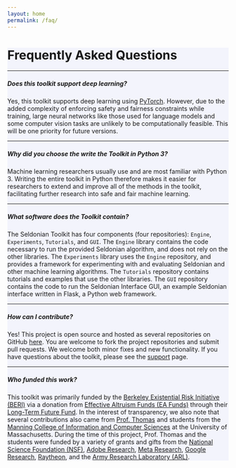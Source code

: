 ```yaml
---
layout: home
permalink: /faq/
---
```


<!-- Main Container -->
<div class="container p-3 my-5 border" style="background-color: #f3f4fc;">
<h1 class="mb-3">Frequently Asked Questions</h1>

<hr class="my-4">
<h5 class="mb-3"><b>Does this toolkit support deep learning?</b></h5>
Yes, this toolkit supports deep learning using <a href="https://pytorch.org/">PyTorch</a>. However, due to the added complexity of enforcing safety and fairness constraints while training, large neural networks like those used for language models and some computer vision tasks are unlikely to be computationally feasible. This will be one priority for future versions.

<hr class="my-4">
<h5 class="mb-3"><b>Why did you choose the write the Toolkit in Python 3?</b></h5>
Machine learning researchers usually use and are most familiar with Python 3. Writing the entire toolkit in Python therefore makes it easier for researchers to extend and improve all of the methods in the toolkit, facilitating further research into safe and fair machine learning. 

<hr class="my-4">
<h5 class="mb-3"><b>What software does the Toolkit contain?</b></h5>
The Seldonian Toolkit has four components (four repositories): <code>Engine</code>, <code>Experiments</code>, <code>Tutorials</code>, and <code>GUI</code>. The <code>Engine</code> library contains the code necessary to run the provided Seldonian algorithm, and does not rely on the other libraries. The <code>Experiments</code> library uses the <code>Engine</code> repository, and provides a framework for experimenting with and evaluating Seldonian and other machine learning algorithms. The <code>Tutorials</code> repository contains tutorials and examples that use the other libraries. The <code>GUI</code> repository contains the code to run the Seldonian Interface GUI, an example Seldonian interface written in Flask, a Python web framework.

<hr class="my-4">
<h5 class="mb-3"><b>How can I contribute?</b></h5>
Yes! This project is open source and hosted as several repositories on GitHub <a href="https://github.com/seldonian-toolkit">here</a>. You are welcome to fork the project repositories and submit pull requests. We welcome both minor fixes and new functionality. If you have questions about the toolkit, please see the <a href="support.html">support</a> page.

<hr class="my-4">
<h5 class="mb-3"><b>Who funded this work?</b></h5>
This toolkit was primarily funded by the <a href="https://existence.org/">Berkeley Existential Risk Initiative (BERI)</a> via a donation from <a href="https://funds.effectivealtruism.org/">Effective Altruism Funds (EA Funds)</a> through their <a href="https://funds.effectivealtruism.org/funds/far-future">Long-Term Future Fund</a>. In the interest of transparency, we also note that several contributions also came from <a href="https://people.cs.umass.edu/~pthomas/">Prof. Thomas</a> and students from the <a href="https://www.cics.umass.edu/">Manning College of Information and Computer Sciences</a> at the University of Massachusetts. During the time of this project, Prof. Thomas and the students were funded by a variety of grants and gifts from the <a href="https://www.nsf.gov/awardsearch/showAward?AWD_ID=2018372">National Science Foundation (NSF)</a>, <a href="https://research.adobe.com/data-science-research-awards/"  data-bs-toggle="tooltip" data-bs-placement="bottom" title="Prof. Thomas received additional gift funding from Adobe Research beyond the linked Data Science Research Awards">Adobe Research</a>, <a href="https://research.facebook.com/blog/2021/12/announcing-the-winners-of-the-building-tools-to-enhance-transparency-in-fairness-and-privacy-rfp/" data-bs-toggle="tooltip" data-bs-placement="bottom" title="Project title: High-confidence long-term safety and fairness guarantees">Meta Research</a>, <a href="https://research.google/outreach/air-program/recipients/" data-bs-toggle="tooltip" data-bs-placement="bottom" title="Project title: Supervised Learning with Long-Term Fairness Guarantees">Google Research</a>, <a href="https://www.rtx.com/">Raytheon</a>, and the <a href="https://www.arl.army.mil/business/collaborative-alliances/current-cras/iobt-cra/">Army Research Laboratory (ARL)</a>.
</div>

